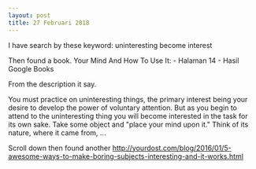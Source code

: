 ```yaml
---
layout: post
title: 27 Februari 2018
---
```


I have search by these keyword: uninteresting become interest

Then found a book. Your Mind And How To Use It: - Halaman 14 - Hasil Google Books

From the description it say.

You must practice on uninteresting things, the primary interest being your desire to develop the power of voluntary attention. But as you begin to attend to the uninteresting thing you will become interested in the task for its own sake. Take some object and "place your mind upon it." Think of its nature, where it came from, ...

Scroll down then found another
<http://yourdost.com/blog/2016/01/5-awesome-ways-to-make-boring-subjects-interesting-and-it-works.html>
